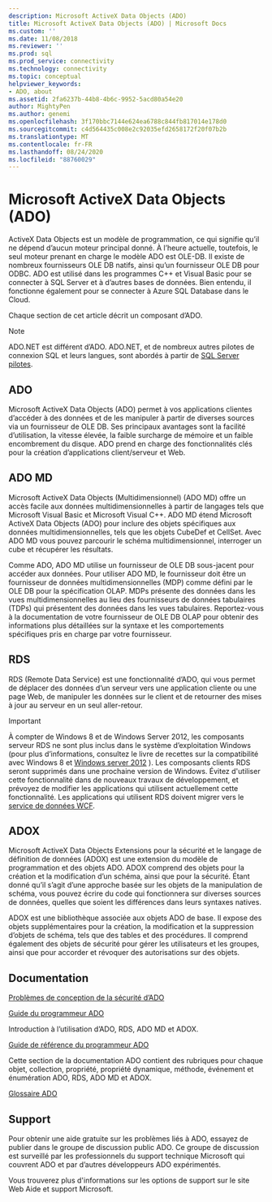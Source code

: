 ```yaml
---
description: Microsoft ActiveX Data Objects (ADO)
title: Microsoft ActiveX Data Objects (ADO) | Microsoft Docs
ms.custom: ''
ms.date: 11/08/2018
ms.reviewer: ''
ms.prod: sql
ms.prod_service: connectivity
ms.technology: connectivity
ms.topic: conceptual
helpviewer_keywords:
- ADO, about
ms.assetid: 2fa6237b-44b8-4b6c-9952-5acd80a54e20
author: MightyPen
ms.author: genemi
ms.openlocfilehash: 3f170bbc7144e624ea6788c844fb817014e178d0
ms.sourcegitcommit: c4d564435c008e2c92035efd2658172f20f07b2b
ms.translationtype: MT
ms.contentlocale: fr-FR
ms.lasthandoff: 08/24/2020
ms.locfileid: "88760029"
---
```

# <a name="microsoft-activex-data-objects-ado"></a>Microsoft ActiveX Data Objects (ADO)

ActiveX Data Objects est un modèle de programmation, ce qui signifie qu’il ne dépend d’aucun moteur principal donné. À l’heure actuelle, toutefois, le seul moteur prenant en charge le modèle ADO est OLE-DB. Il existe de nombreux fournisseurs OLE DB natifs, ainsi qu’un fournisseur OLE DB pour ODBC. ADO est utilisé dans les programmes C++ et Visual Basic pour se connecter à SQL Server et à d’autres bases de données. Bien entendu, il fonctionne également pour se connecter à Azure SQL Database dans le Cloud.

Chaque section de cet article décrit un composant d’ADO.

> [!NOTE]
> ADO.NET est différent d’ADO. ADO.NET, et de nombreux autres pilotes de connexion SQL et leurs langues, sont abordés à partir de [SQL Server pilotes](../connect/sql-connection-libraries.md).

  
## <a name="ado"></a>ADO  
 Microsoft ActiveX Data Objects (ADO) permet à vos applications clientes d’accéder à des données et de les manipuler à partir de diverses sources via un fournisseur de OLE DB. Ses principaux avantages sont la facilité d’utilisation, la vitesse élevée, la faible surcharge de mémoire et un faible encombrement du disque. ADO prend en charge des fonctionnalités clés pour la création d’applications client/serveur et Web.  
  
## <a name="ado-md"></a>ADO MD  
 Microsoft ActiveX Data Objects (Multidimensionnel) (ADO MD) offre un accès facile aux données multidimensionnelles à partir de langages tels que Microsoft Visual Basic et Microsoft Visual C++. ADO MD étend Microsoft ActiveX Data Objects (ADO) pour inclure des objets spécifiques aux données multidimensionnelles, tels que les objets CubeDef et CellSet. Avec ADO MD vous pouvez parcourir le schéma multidimensionnel, interroger un cube et récupérer les résultats.  
  
 Comme ADO, ADO MD utilise un fournisseur de OLE DB sous-jacent pour accéder aux données. Pour utiliser ADO MD, le fournisseur doit être un fournisseur de données multidimensionnelles (MDP) comme défini par le OLE DB pour la spécification OLAP. MDPs présente des données dans les vues multidimensionnelles au lieu des fournisseurs de données tabulaires (TDPs) qui présentent des données dans les vues tabulaires. Reportez-vous à la documentation de votre fournisseur de OLE DB OLAP pour obtenir des informations plus détaillées sur la syntaxe et les comportements spécifiques pris en charge par votre fournisseur.  
  
## <a name="rds"></a>RDS  
 RDS (Remote Data Service) est une fonctionnalité d’ADO, qui vous permet de déplacer des données d’un serveur vers une application cliente ou une page Web, de manipuler les données sur le client et de retourner des mises à jour au serveur en un seul aller-retour.  
  
> [!IMPORTANT]
>  À compter de Windows 8 et de Windows Server 2012, les composants serveur RDS ne sont plus inclus dans le système d’exploitation Windows (pour plus d’informations, consultez le livre de recettes sur la compatibilité avec Windows 8 et [Windows server 2012](https://www.microsoft.com/download/details.aspx?id=27416) ). Les composants clients RDS seront supprimés dans une prochaine version de Windows. Évitez d'utiliser cette fonctionnalité dans de nouveaux travaux de développement, et prévoyez de modifier les applications qui utilisent actuellement cette fonctionnalité. Les applications qui utilisent RDS doivent migrer vers le  [service de données WCF](https://go.microsoft.com/fwlink/?LinkId=199565).  
  
## <a name="adox"></a>ADOX  
 Microsoft ActiveX Data Objects Extensions pour la sécurité et le langage de définition de données (ADOX) est une extension du modèle de programmation et des objets ADO. ADOX comprend des objets pour la création et la modification d’un schéma, ainsi que pour la sécurité. Étant donné qu’il s’agit d’une approche basée sur les objets de la manipulation de schéma, vous pouvez écrire du code qui fonctionnera sur diverses sources de données, quelles que soient les différences dans leurs syntaxes natives.  
  
 ADOX est une bibliothèque associée aux objets ADO de base. Il expose des objets supplémentaires pour la création, la modification et la suppression d’objets de schéma, tels que des tables et des procédures. Il comprend également des objets de sécurité pour gérer les utilisateurs et les groupes, ainsi que pour accorder et révoquer des autorisations sur des objets.  
  
## <a name="documentation"></a>Documentation  
 [Problèmes de conception de la sécurité d’ADO](./guide/ado-security-design-issues.md)  
  
 [Guide du programmeur ADO](./guide/ado-programmer-s-guide.md)  
  
 Introduction à l’utilisation d’ADO, RDS, ADO MD et ADOX.  
  
 [Guide de référence du programmeur ADO](./reference/ado-programmer-s-reference.md)  
  
 Cette section de la documentation ADO contient des rubriques pour chaque objet, collection, propriété, propriété dynamique, méthode, événement et énumération ADO, RDS, ADO MD et ADOX.  
  
 [Glossaire ADO](./ado-glossary.md)  
  
## <a name="support"></a>Support  
 Pour obtenir une aide gratuite sur les problèmes liés à ADO, essayez de publier dans le groupe de discussion public ADO. Ce groupe de discussion est surveillé par les professionnels du support technique Microsoft qui couvrent ADO et par d’autres développeurs ADO expérimentés.  
  
 Vous trouverez plus d'informations sur les options de support sur le site Web Aide et support Microsoft.